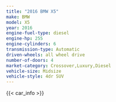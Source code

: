 ```yaml
---
title: "2016 BMW X5"
make: BMW
model: X5
year: 2016
engine-fuel-type: diesel
engine-hp: 255
engine-cylinders: 6
transmission-type: Automatic
driven-wheels: all wheel drive
number-of-doors: 4
market-category: Crossover,Luxury,Diesel
vehicle-size: Midsize
vehicle-style: 4dr SUV
---
```


{{< car_info >}}
